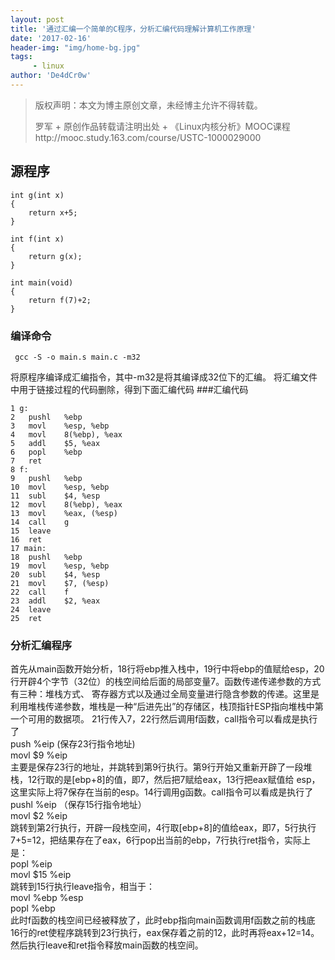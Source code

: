 ```yaml
---
layout: post
title: '通过汇编一个简单的C程序，分析汇编代码理解计算机工作原理'
date: '2017-02-16'
header-img: "img/home-bg.jpg"
tags:
     - linux
author: 'De4dCr0w'
---
```


>版权声明：本文为博主原创文章，未经博主允许不得转载。
>
>罗军 + 原创作品转载请注明出处 + 《Linux内核分析》MOOC课程http://mooc.study.163.com/course/USTC-1000029000  

## 源程序
```
int g(int x)
{
    return x+5;
}

int f(int x)
{
    return g(x);
}

int main(void)
{
    return f(7)+2;
}
```
### 编译命令
```
 gcc -S -o main.s main.c -m32
```
将原程序编译成汇编指令，其中-m32是将其编译成32位下的汇编。
将汇编文件中用于链接过程的代码删除，得到下面汇编代码
###汇编代码
```
1 g:
2	pushl	%ebp
3	movl	%esp, %ebp
4	movl	8(%ebp), %eax
5	addl	$5, %eax
6	popl	%ebp
7	ret
8 f:
9	pushl	%ebp
10	movl	%esp, %ebp
11	subl	$4, %esp
12	movl	8(%ebp), %eax
13	movl	%eax, (%esp)
14	call	g
15	leave
16	ret
17 main:
18	pushl	%ebp 
19	movl	%esp, %ebp  
20	subl	$4, %esp   
21	movl	$7, (%esp)
22	call	f
23	addl	$2, %eax
24	leave
25	ret
```

### 分析汇编程序  
首先从main函数开始分析，18行将ebp推入栈中，19行中将ebp的值赋给esp，20行开辟4个字节（32位）的栈空间给后面的局部变量7。函数传递传递参数的方式有三种：堆栈方式、
寄存器方式以及通过全局变量进行隐含参数的传递。这里是利用堆栈传递参数，堆栈是一种“后进先出”的存储区，栈顶指针ESP指向堆栈中第一个可用的数据项。
21行传入7，22行然后调用f函数，call指令可以看成是执行了  
push %eip (保存23行指令地址)  
movl $9 %eip  
主要是保存23行的地址，并跳转到第9行执行。第9行开始又重新开辟了一段堆栈，12行取的是[ebp+8]的值，即7，然后把7赋给eax，13行把eax赋值给
esp，这里实际上将7保存在当前的esp。14行调用g函数。call指令可以看成是执行了  
pushl %eip （保存15行指令地址）  
movl $2 %eip  
跳转到第2行执行，开辟一段栈空间，4行取[ebp+8]的值给eax，即7，5行执行7+5=12，把结果存在了eax，6行pop出当前的ebp，7行执行ret指令，实际上是：  
popl %eip  
movl $15 %eip  
跳转到15行执行leave指令，相当于：  
movl %ebp %esp    
popl %ebp  
此时f函数的栈空间已经被释放了，此时ebp指向main函数调用f函数之前的栈底
16行的ret使程序跳转到23行执行，eax保存着之前的12，此时再将eax+12=14。
然后执行leave和ret指令释放main函数的栈空间。










